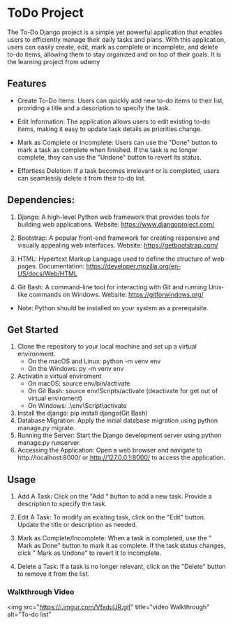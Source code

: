 # ToDo Project

The To-Do Django project is a simple yet powerful application that enables users to efficiently manage their daily tasks and plans. With this application, users can easily create, edit, mark as complete or incomplete, and delete to-do items, allowing them to stay organized and on top of their goals. It is the learning project from udemy

## Features
* Create To-Do Items: Users can quickly add new to-do items to their list, providing a title and a description to specify the task.

* Edit Information: The application allows users to edit existing to-do items, making it easy to update task details as priorities change.

* Mark as Complete or Incomplete: Users can use the "Done" button to mark a task as complete when finished. If the task is no longer complete, they can use the "Undone" button to revert its status.

* Effortless Deletion: If a task becomes irrelevant or is completed, users can seamlessly delete it from their to-do list.

## Dependencies:
1. Django: A high-level Python web framework that provides tools for building web applications.
Website: https://www.djangoproject.com/

2. Bootstrap: A popular front-end framework for creating responsive and visually appealing web interfaces.
Website: https://getbootstrap.com/

3. HTML: Hypertext Markup Language used to define the structure of web pages.
 Documentation: https://developer.mozilla.org/en-US/docs/Web/HTML

4. Git Bash: A command-line tool for interacting with Git and running Unix-like commands on Windows.
Website: https://gitforwindows.org/

* Note: Python should be installed on your system as a prerequisite.

## Get Started
 1. Clone the repository to your local machine and set up a virtual environment.
    + On the macOS and Linux: python -m venv env
    + On the Windows: py -m venv env
 2. Activatin a virtual enviroment
    + On macOS: source env/bin/activate
    + On Git Bash: source env/Scripts/activate (deactivate for get out of virtual enviroment)
    + On Windows: .\env\Script\activate
 3. Install the django: pip install django(Git Bash)
 4. Database Migration: Apply the initial database migration using python manage.py migrate.
 5. Running the Server: Start the Django development server using python manage.py runserver.
 6. Accessing the Application: Open a web browser and navigate to http://localhost:8000/  or http://127.0.0.1:8000/ to access the application.

 ## Usage
 1. Add A Task: Click on the "Add " button to add a new task. Provide a description to specify the task.

 2. Edit A Task: To modify an existing task, click on the "Edit" button. Update the title or description as needed.

 3. Mark as Complete/Incomplete: When a task is completed, use the " Mark as Done" button to mark it as complete. If the task status changes, click " Mark as Undone" to revert it to incomplete.

 4. Delete a Task: If a task is no longer relevant, click on the "Delete" button to remove it from the list.

### Walkthrough Video
<img src="https://i.imgur.com/VfxduUR.gif" title="video Walkthrough" alt="To-do list"
